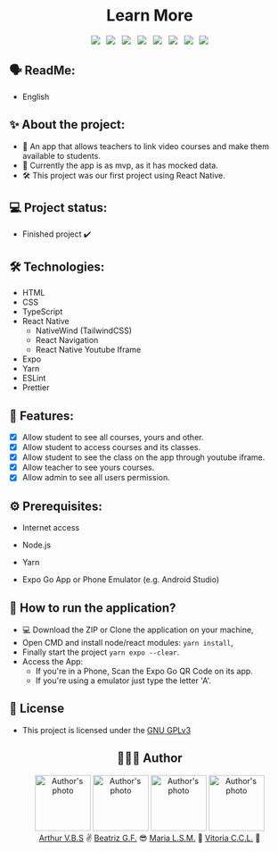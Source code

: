 <h1 align="center">Learn More</h1>

<div align="center">
  <img src="https://img.shields.io/badge/License-GNU%20GPLv3-000?style=social&logo=json&logoColor=469BD2">
  &nbsp;
  <img src="https://img.shields.io/badge/GitHub-000?style=social&logo=github&logoColor=469BD2">
  &nbsp;
  <img src="https://img.shields.io/badge/HTML-000?style=social&logo=html5&logoColor=469BD2">
  &nbsp;
  <img src="https://img.shields.io/badge/CSS-000?style=social&logo=css3&logoColor=469BD2">
  &nbsp;
  <img src="https://img.shields.io/badge/TypeScript-000?style=social&logo=typescript&logoColor=469BD2">
  &nbsp;
  <img src="https://img.shields.io/badge/React%20Native-000?style=social&logo=react&logoColor=469BD2">
  &nbsp;
  <img src="https://img.shields.io/badge/Tailwind-000?style=social&logo=tailwindcss&logoColor=469BD2">
  &nbsp;
  <img src="https://img.shields.io/badge/Expo-000?style=social&logo=expo&logoColor=469BD2">
</div>

## 🗣️ ReadMe:

- English

## ✨ About the project:

- 📖 An app that allows teachers to link video courses and make them available to students.
- 🎲 Currently the app is as mvp, as it has mocked data.
- 🛠️ This project was our first project using React Native.

## 💻 Project status:

- Finished project ✔️

## 🛠 Technologies:

- HTML
- CSS
- TypeScript
- React Native
  - NativeWind (TailwindCSS)
  - React Navigation
  - React Native Youtube Iframe
- Expo
- Yarn
- ESLint
- Prettier

## 📝 Features:

- [x] Allow student to see all courses, yours and other.
- [x] Allow student to access courses and its classes.
- [x] Allow student to see the class on the app through youtube iframe.
- [x] Allow teacher to see yours courses.
- [x] Allow admin to see all users permission.

## ⚙️ Prerequisites:

- Internet access

- Node.js

- Yarn

- Expo Go App or Phone Emulator (e.g. Android Studio)

## 🚀 How to run the application?

- 💻 Download the ZIP or Clone the application on your machine,
- Open CMD and install node/react modules: `yarn install`,
- Finally start the project `yarn expo --clear`.
- Access the App:
  - If you're in a Phone, Scan the Expo Go QR Code on its app.
  - If you're using a emulator just type the letter 'A'.

## 📝 License

- This project is licensed under the [GNU GPLv3](https://github.com/ArthurVBS/LearnMore/blob/master/LICENSE)

<h2 align="center">👨🏽‍💻 Author</h2>
<div align="center">
  <img width="100px;" src="https://avatars.githubusercontent.com/u/84406367?v=4" alt="Author's photo"/>
  <img width="100px;" src="https://avatars.githubusercontent.com/u/85123299?v=4" alt="Author's photo"/>
  <img width="100px;" src="https://avatars.githubusercontent.com/u/84513183?v=4" alt="Author's photo"/>
  <img width="100px;" src="https://avatars.githubusercontent.com/u/83993289?v=4" alt="Author's photo"/>
  <br>
  <span>
    <a href="https://github.com/ArthurVBS" target="_blank" rel="external">Arthur V.B.S</a> ✌️
    <a href="https://github.com/beatrizgfontes" target="_blank" rel="external">Beatriz G.F.</a> 😎
    <a href="https://github.com/MariaManguinho" target="_blank" rel="external">Maria L.S.M.</a> 🫰
    <a href="https://github.com/VitoriaLira" target="_blank" rel="external">Vitoria C.C.L.</a> 💅
  </span>
</div>
